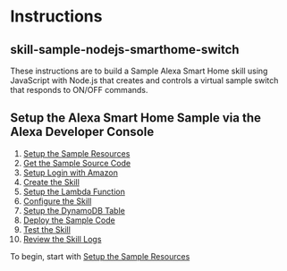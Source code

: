 # Instructions


## skill-sample-nodejs-smarthome-switch
These instructions are to build a Sample Alexa Smart Home skill using JavaScript with Node.js that creates and controls a virtual sample switch that responds to ON/OFF commands.

## Setup the Alexa Smart Home Sample via the Alexa Developer Console

1. [Setup the Sample Resources](setup-the-sample-resources.md)
2. [Get the Sample Source Code](get-the-sample-source-code.md)
3. [Setup Login with Amazon](setup-login-with-amazon.md)
4. [Create the Skill](create-the-skill.md)
5. [Setup the Lambda Function](setup-the-lambda-function.md)
6. [Configure the Skill](configure-the-skill.md)
7. [Setup the DynamoDB Table](setup-the-dynamodb-table.md)
8. [Deploy the Sample Code](deploy-the-sample-code.md)
9. [Test the Skill](test-the-skill.md)
10. [Review the Skill Logs](review-the-skill-logs.md)

To begin, start with [Setup the Sample Resources](setup-the-sample-resources.md) 

